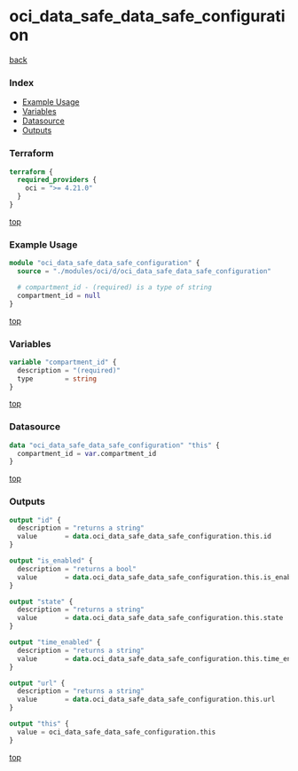 # oci_data_safe_data_safe_configuration

[back](../oci.md)

### Index

- [Example Usage](#example-usage)
- [Variables](#variables)
- [Datasource](#datasource)
- [Outputs](#outputs)

### Terraform

```terraform
terraform {
  required_providers {
    oci = ">= 4.21.0"
  }
}
```

[top](#index)

### Example Usage

```terraform
module "oci_data_safe_data_safe_configuration" {
  source = "./modules/oci/d/oci_data_safe_data_safe_configuration"

  # compartment_id - (required) is a type of string
  compartment_id = null
}
```

[top](#index)

### Variables

```terraform
variable "compartment_id" {
  description = "(required)"
  type        = string
}
```

[top](#index)

### Datasource

```terraform
data "oci_data_safe_data_safe_configuration" "this" {
  compartment_id = var.compartment_id
}
```

[top](#index)

### Outputs

```terraform
output "id" {
  description = "returns a string"
  value       = data.oci_data_safe_data_safe_configuration.this.id
}

output "is_enabled" {
  description = "returns a bool"
  value       = data.oci_data_safe_data_safe_configuration.this.is_enabled
}

output "state" {
  description = "returns a string"
  value       = data.oci_data_safe_data_safe_configuration.this.state
}

output "time_enabled" {
  description = "returns a string"
  value       = data.oci_data_safe_data_safe_configuration.this.time_enabled
}

output "url" {
  description = "returns a string"
  value       = data.oci_data_safe_data_safe_configuration.this.url
}

output "this" {
  value = oci_data_safe_data_safe_configuration.this
}
```

[top](#index)
